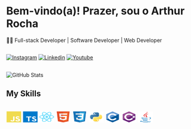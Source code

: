 # Bem-vindo(a)! Prazer, sou o Arthur Rocha

🥷🏾 Full-stack Developer | Software Developer | Web Developer

##

[![Instagram](https://img.shields.io/badge/Instagram-E4405F?style=for-the-badge&logo=instagram&logoColor=white)](https://www.instagram.com/arthurrochx/)
[![Linkedin](https://img.shields.io/badge/LinkedIn-0077B5?style=for-the-badge&logo=linkedin&logoColor=white)](https://www.linkedin.com/in/arthur-rocha-6b8b572b4/)
[![Youtube](https://img.shields.io/badge/YouTube-FF0000?style=for-the-badge&logo=youtube&logoColor=white)](https://www.youtube.com/@arthurrochx)
##
![GitHub Stats](https://github-readme-stats.vercel.app/api?username=arthurrochx&show_icons=true&theme=transparent)


## My Skills

<div style="display: inline_block"><br>
  <img align="center" alt="arthur-Js" height="30" width="40" src="https://raw.githubusercontent.com/devicons/devicon/master/icons/javascript/javascript-plain.svg">
  <img align="center" alt="arthur-Ts" height="30" width="40" src="https://raw.githubusercontent.com/devicons/devicon/master/icons/typescript/typescript-plain.svg">
  <img align="center" alt="arthur-React" height="30" width="40" src="https://raw.githubusercontent.com/devicons/devicon/master/icons/react/react-original.svg">
  <img align="center" alt="arthur-HTML" height="30" width="40" src="https://raw.githubusercontent.com/devicons/devicon/master/icons/html5/html5-original.svg">
  <img align="center" alt="arthur-CSS" height="30" width="40" src="https://raw.githubusercontent.com/devicons/devicon/master/icons/css3/css3-original.svg">
  <img align="center" alt="arthur-Python" height="30" width="40" src="https://raw.githubusercontent.com/devicons/devicon/master/icons/python/python-original.svg">
  <img align="center" alt="arthur-C" height="30" width="40" src="https://raw.githubusercontent.com/devicons/devicon/master/icons/c/c-original.svg">
  <img align="center" alt="arthur-CSharp" height="30" width="40" src="https://raw.githubusercontent.com/devicons/devicon/master/icons/csharp/csharp-original.svg">
  <img align="center" alt="arthur-CSharp" height="30" width="40" src="https://raw.githubusercontent.com/devicons/devicon/master/icons/java/java-original.svg">
</div>

##

<br/>
<div>
  <a href="https://github.com/arthurrochx">
</div>

